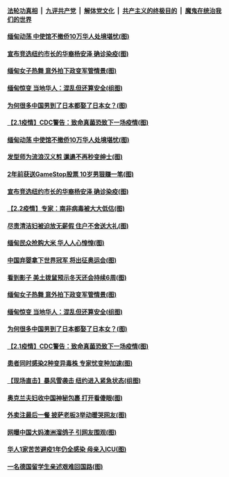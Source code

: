 

####  [法轮功真相](../../../../basic/blob/master/README.md?t=02040231) &nbsp;|&nbsp; [九评共产党](../../../../9ping.md/blob/master/README.md?t=02040231) &nbsp;|&nbsp; [解体党文化](../../../../jtdwh.md/blob/master/README.md?t=02040231)  &nbsp;|&nbsp; [共产主义的终极目的](../../../../gczydzjmd.md/blob/master/README.md?t=02040231) &nbsp;|&nbsp; [魔鬼在统治我们的世界](../../../../mgztzwmdsj.md/blob/master/README.md?t=02040231) 

#### [缅甸动荡 中使馆不撤侨10万华人处境堪忧(图)](../pages/p3/961315.md?t=02040231) 

#### [宣布竞选纽约市长的华裔杨安泽 确诊染疫(图)](../pages/p3/961236.md?t=02040231) 

#### [缅甸女子热舞 意外拍下政变军管情景(图)](../pages/p3/961215.md?t=02040231) 

#### [缅甸惊变 当地华人：混乱但还算安全(组图)](../pages/p3/961099.md?t=02040231) 

#### [为何很多中国男到了日本都娶了日本女？(图)](../pages/p3/960442.md?t=02040231) 

#### [【2.1疫情】CDC警告：致命真菌恐致下一场疫情(图)](../pages/p3/961092.md?t=02040231) 

#### [缅甸动荡 中使馆不撤侨10万华人处境堪忧(图)](../pages/p3/961315.md?t=02040231) 

#### [发型师为流浪汉义剪 邋遢不再秒变绅士(图)](../pages/p3/961251.md?t=02040231) 

#### [2年前获送GameStop股票 10岁男狠赚一笔(图)](../pages/p3/961238.md?t=02040231) 

#### [宣布竞选纽约市长的华裔杨安泽 确诊染疫(图)](../pages/p3/961236.md?t=02040231) 

#### [【2.2疫情】专家：南非病毒被大大低估(图)](../pages/p3/961225.md?t=02040231) 

#### [尽责清洁妇被迫放无薪假 住户不舍送大礼(图)](../pages/p3/961227.md?t=02040231) 

#### [缅甸民众抢购大米 华人人心惶惶(图)](../pages/p3/961222.md?t=02040231) 

#### [中国弃婴拿下世界冠军 将出征奥运会(图)](../pages/p3/961221.md?t=02040231) 

#### [看到影子 美土拨鼠预示冬天还会持续6周(图)](../pages/p3/961203.md?t=02040231) 

#### [缅甸女子热舞 意外拍下政变军管情景(图)](../pages/p3/961215.md?t=02040231) 

#### [缅甸惊变 当地华人：混乱但还算安全(组图)](../pages/p3/961099.md?t=02040231) 

#### [为何很多中国男到了日本都娶了日本女？(图)](../pages/p3/960442.md?t=02040231) 

#### [【2.1疫情】CDC警告：致命真菌恐致下一场疫情(图)](../pages/p3/961092.md?t=02040231) 

#### [患者同时感染2种变异毒株 专家忧变种加速(图)](../pages/p3/961085.md?t=02040231) 

#### [【现场直击】暴风雪袭击 纽约进入紧急状态(组图)](../pages/p3/961087.md?t=02040231) 

#### [奥克兰夫妇收中国神秘包裹 打开看傻眼(图)](../pages/p3/961089.md?t=02040231) 

#### [外卖注最后一餐 披萨老板3举动暖哭网友(图)](../pages/p3/961083.md?t=02040231) 

#### [网曝中国大妈澳洲溜鸽子 引网友围观(图)](../pages/p3/961078.md?t=02040231) 

#### [华人1家苦苦避疫1年仍全感染 母亲入ICU(图)](../pages/p3/961050.md?t=02040231) 

#### [一名德国留学生亲述艰难回国路(图)](../pages/p3/961009.md?t=02040231) 

